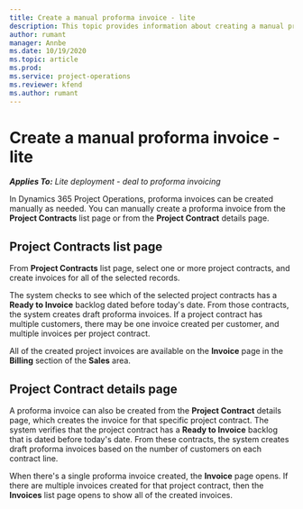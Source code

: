 ```yaml
---
title: Create a manual proforma invoice - lite
description: This topic provides information about creating a manual proforma invoice in Project Operations.
author: rumant
manager: Annbe
ms.date: 10/19/2020
ms.topic: article
ms.prod:
ms.service: project-operations
ms.reviewer: kfend 
ms.author: rumant
---
```


# Create a manual proforma invoice - lite

_**Applies To:** Lite deployment - deal to proforma invoicing_

In Dynamics 365 Project Operations, proforma invoices can be created manually as needed. You can manually create a proforma invoice from the **Project Contracts** list page or from the **Project Contract** details page.

##  Project Contracts list page

From **Project Contracts** list page, select one or more project contracts, and create invoices for all of the selected records.

The system checks to see which of the selected project contracts has a **Ready to Invoice** backlog  dated before today's date. From those contracts, the system creates draft proforma invoices. If a project contract has multiple customers, there may be one invoice created per customer, and multiple invoices per project contract.

All of the created project invoices are available on the **Invoice** page in the **Billing** section of the **Sales** area.

## Project Contract details page

A proforma invoice can also be created from the **Project Contract** details page, which creates the invoice for that specific project contract. The system verifies that the project contract has a **Ready to Invoice** backlog that is dated before today's date. From these contracts, the system creates draft proforma invoices based on the number of customers on each contract line.

When there's a single proforma invoice created, the **Invoice** page opens. If there are multiple invoices created for that project contract, then the **Invoices** list page opens to show all of the created invoices.
